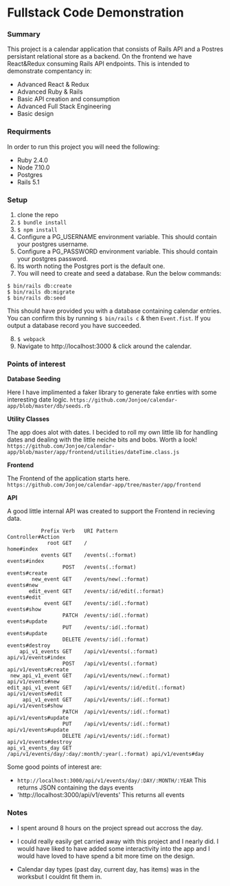 # Fullstack Code Demonstration

### Summary
This project is a calendar application that consists of Rails API and a Postres persistant relational store as a backend. On the frontend we have React&Redux consuming Rails API endpoints. This is intended to demonstrate compentancy in:
- Advanced React & Redux
- Advanced Ruby & Rails
- Basic API creation and consumption
- Advanced Full Stack Engineering
- Basic design

### Requirments
In order to run this project you will need the following:
- Ruby 2.4.0
- Node 7.10.0
- Postgres
- Rails 5.1

### Setup
1. clone the repo
2. `$ bundle install`
3. `$ npm install`
4. Configure a PG_USERNAME environment variable. This should contain your postgres username.
5. Configure a PG_PASSWORD environment variable. This should contain your postgres password.
6. Its worth noting the Postgres port is the default one.
7. You will need to create and seed a database. Run the below commands:
```
$ bin/rails db:create
$ bin/rails db:migrate
$ bin/rails db:seed
```
This should have provided you with a database containing calendar entries. You can confirm this by running `$ bin/rails c` & then `Event.fist`. If you output a database record you have succeeded. 

8. `$ webpack`
9. Navigate to http://localhost:3000 & click around the calendar. 

### Points of interest

**Database Seeding**

Here I have implimented a faker library to generate fake enrties with some interesting date logic.
`https://github.com/Jonjoe/calendar-app/blob/master/db/seeds.rb`

**Utility Classes**

The app does alot with dates. I becided to roll my own little lib for handling dates and dealing with the little neiche bits and bobs. Worth a look! 
`https://github.com/Jonjoe/calendar-app/blob/master/app/frontend/utilities/dateTime.class.js`

**Frontend**

The Frontend of the application starts here. 
`https://github.com/Jonjoe/calendar-app/tree/master/app/frontend`

**API**

A good little internal API was created to support the Frontend in recieving data. 
```
           Prefix Verb   URI Pattern                                    Controller#Action
             root GET    /                                              home#index
           events GET    /events(.:format)                              events#index
                  POST   /events(.:format)                              events#create
        new_event GET    /events/new(.:format)                          events#new
       edit_event GET    /events/:id/edit(.:format)                     events#edit
            event GET    /events/:id(.:format)                          events#show
                  PATCH  /events/:id(.:format)                          events#update
                  PUT    /events/:id(.:format)                          events#update
                  DELETE /events/:id(.:format)                          events#destroy
    api_v1_events GET    /api/v1/events(.:format)                       api/v1/events#index
                  POST   /api/v1/events(.:format)                       api/v1/events#create
 new_api_v1_event GET    /api/v1/events/new(.:format)                   api/v1/events#new
edit_api_v1_event GET    /api/v1/events/:id/edit(.:format)              api/v1/events#edit
     api_v1_event GET    /api/v1/events/:id(.:format)                   api/v1/events#show
                  PATCH  /api/v1/events/:id(.:format)                   api/v1/events#update
                  PUT    /api/v1/events/:id(.:format)                   api/v1/events#update
                  DELETE /api/v1/events/:id(.:format)                   api/v1/events#destroy
api_v1_events_day GET    /api/v1/events/day/:day/:month/:year(.:format) api/v1/events#day
```
Some good points of interest are:
- `http://localhost:3000/api/v1/events/day/:DAY/:MONTH/:YEAR` This returns JSON containing the days events
- 'http://localhost:3000/api/v1/events' This returns all events

### Notes 
- I spent around 8 hours on the project spread out accross the day. 

- I could really easily get carried away with this project and I nearly did. I would have liked to have added some interactivity into the app and I would have loved to have spend a bit more time on the design. 

- Calendar day types (past day, current day, has items) was in the worksbut I couldnt fit them in. 
